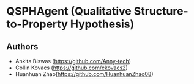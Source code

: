 # QSPHAgent (Qualitative Structure-to-Property Hypothesis)

## Authors

- Ankita Biswas (https://github.com/Anny-tech)
- Collin Kovacs (https://github.com/ckovacs2)
- Huanhuan Zhao(https://github.com/HuanhuanZhao08)

